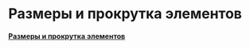 # Размеры и прокрутка элементов

#### [Размеры и прокрутка элементов](https://learn.javascript.ru/size-and-scroll)

